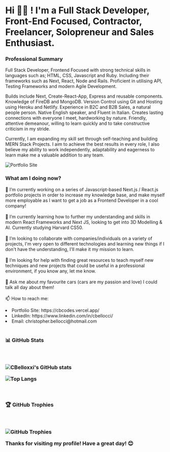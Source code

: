 <h1>Hi 👋🏽 ! I'm a Full Stack Developer, Front-End Focused, Contractor, Freelancer, Solopreneur and Sales Enthusiast.</h1>

<h3>Professional Summary</h3>

<p>Full Stack Developer, Frontend Focused with strong technical skills in languages such as; HTML, CSS, Javascript and Ruby. Including their frameworks such as Next, React, Node and Rails. Proficient in utilising API, Testing Frameworks and modern Agile Development.
  
Builds include Next, Create-React-App, Express and reusable components. Knowledge of FireDB and MongoDB. Version Control using Git and Hosting using Heroku and Netlify.
Experience in B2C and B2B Sales, a natural people person. Native English speaker, and Fluent in Italian. Creates lasting connections with everyone I meet, hardworking by nature. Friendly, attentive demeanour, willing to learn quickly and to take constructive criticism in my stride.

Currently, I am expanding my skill set through self-teaching and building MERN Stack Projects. I aim to achieve the best results in every role, I also believe my ability to work independently, adaptability and eagerness to learn make me a valuable addition to any team.</p>

![Portfolio Site](https://github.com/CBelloxxi/CBelloxxi/blob/main/personalportfolio.gif)

<h3>What am I doing now?</h3>

🔭 I’m currently working on a series of Javascript-based Next.js / React.js portfolio projects in order to increase my knowledge base, and make myself more employable as I want to get a job as a Frontend Developer in a cool company!
<br/>
<br/>
🌱 I’m currently learning how to further my understanding and skills in modern React Frameworks and Next JS, looking to get into 3D Modelling & AI. Currently studying Harvard CS50.
<br/>
<br/>
👯 I’m looking to collaborate with companies/individuals on a variety of projects, I'm very open to different technologies and learning new things if I don't have the understanding, I'll make it my mission to learn.
<br/>
<br/>
🤔 I’m looking for help with finding great resources to teach myself new techniques and new projects that could be useful in a professional environment, if you know any, let me know.
<br/>
<br/>
💬 Ask me about my favourite cars (cars are my passion and love) I could talk all day about them!
<br/>
<br/>
📫 How to reach me: 
<li>Portfolio Site: https://cbcodes.vercel.app/</li> <li>LinkedIn: https://www.linkedin.com/in/cbellocci/</li> <li>Email: christopher.bellocci@hotmail.com</li>

<br/>
<h3>📊 GitHub Stats<h3/>
<br/>

![CBelloxxi's GitHub stats](https://github-readme-stats.vercel.app/api?username=CBelloxxi&show_icons=true&theme=radical)

![Top Langs](https://github-readme-stats.vercel.app/api/top-langs/?username=CBelloxxi&layout=compact&theme=radical)

<br/>
<h3>🏆 GitHub Trophies<h3/>
<br/>

![GitHub Trophies](https://github-profile-trophy.vercel.app/?username=CBelloxxi&theme=radical)

Thanks for visiting my profile! Have a great day! 😊
